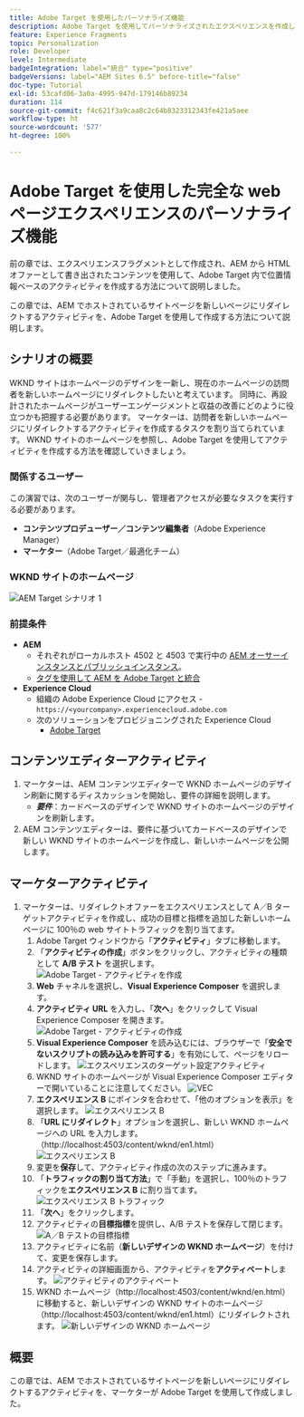 ```yaml
---
title: Adobe Target を使用したパーソナライズ機能
description: Adobe Target を使用してパーソナライズされたエクスペリエンスを作成し、配信する方法を示す、エンドツーエンドのチュートリアルです。
feature: Experience Fragments
topic: Personalization
role: Developer
level: Intermediate
badgeIntegration: label="統合" type="positive"
badgeVersions: label="AEM Sites 6.5" before-title="false"
doc-type: Tutorial
exl-id: 53cafd06-3a0a-4995-947d-179146b89234
duration: 114
source-git-commit: f4c621f3a9caa8c2c64b8323312343fe421a5aee
workflow-type: ht
source-wordcount: '577'
ht-degree: 100%

---
```


# Adobe Target を使用した完全な web ページエクスペリエンスのパーソナライズ機能

前の章では、エクスペリエンスフラグメントとして作成され、AEM から HTML オファーとして書き出されたコンテンツを使用して、Adobe Target 内で位置情報ベースのアクティビティを作成する方法について説明しました。

この章では、AEM でホストされているサイトページを新しいページにリダイレクトするアクティビティを、Adobe Target を使用して作成する方法について説明します。

## シナリオの概要

WKND サイトはホームページのデザインを一新し、現在のホームページの訪問者を新しいホームページにリダイレクトしたいと考えています。 同時に、再設計されたホームページがユーザーエンゲージメントと収益の改善にどのように役立つかも把握する必要があります。 マーケターは、訪問者を新しいホームページにリダイレクトするアクティビティを作成するタスクを割り当てられています。 WKND サイトのホームページを参照し、Adobe Target を使用してアクティビティを作成する方法を確認していきましょう。

### 関係するユーザー

この演習では、次のユーザーが関与し、管理者アクセスが必要なタスクを実行する必要があります。

* **コンテンツプロデューザー／コンテンツ編集者**（Adobe Experience Manager）
* **マーケター**（Adobe Target／最適化チーム）

### WKND サイトのホームページ

![AEM Target シナリオ 1](assets/personalization-use-case-2/aem-target-use-case-2.png)

### 前提条件

* **AEM**
   * それぞれがローカルホスト 4502 と 4503 で実行中の [AEM オーサーインスタンスとパブリッシュインスタンス](./implementation.md#getting-aem)。
   * [タグを使用して AEM を Adobe Target と統合](./using-launch-adobe-io.md#aem-target-using-launch-by-adobe)
* **Experience Cloud**
   * 組織の Adobe Experience Cloud にアクセス - `https://<yourcompany>.experiencecloud.adobe.com`
   * 次のソリューションをプロビジョニングされた Experience Cloud
      * [Adobe Target](https://experiencecloud.adobe.com)

## コンテンツエディターアクティビティ

1. マーケターは、AEM コンテンツエディターで WKND ホームページのデザイン刷新に関するディスカッションを開始し、要件の詳細を説明します。
   * ***要件***：カードベースのデザインで WKND サイトのホームページのデザインを刷新します。
2. AEM コンテンツエディターは、要件に基づいてカードベースのデザインで新しい WKND サイトのホームページを作成し、新しいホームページを公開します。

## マーケターアクティビティ

1. マーケターは、リダイレクトオファーをエクスペリエンスとして A／B ターゲットアクティビティを作成し、成功の目標と指標を追加した新しいホームページに 100％の web サイトトラフィックを割り当てます。
   1. Adobe Target ウィンドウから「**アクティビティ**」タブに移動します。
   2. 「**アクティビティの作成**」ボタンをクリックし、アクティビティの種類として **A/B テスト** を選択します。
      ![Adobe Target - アクティビティを作成](assets/personalization-use-case-2/create-ab-activity.png)
   3. **Web** チャネルを選択し、**Visual Experience Composer** を選択します。
   4. **アクティビティ URL** を入力し、「**次へ**」をクリックして Visual Experience Composer を開きます。
      ![Adobe Target - アクティビティの作成](assets/personalization-use-case-2/create-activity-ab-name.png)
   5. **Visual Experience Composer** を読み込むには、ブラウザーで「**安全でないスクリプトの読み込みを許可する**」を有効にして、ページをリロードします。
      ![エクスペリエンスのターゲット設定アクティビティ](assets/personalization-use-case-1/load-unsafe-scripts.png)
   6. WKND サイトのホームページが Visual Experience Composer エディターで開いていることに注意してください。
      ![VEC](assets/personalization-use-case-2/vec.png)
   7. **エクスペリエンス B** にポインタを合わせて、「他のオプションを表示」を選択します。
      ![エクスペリエンス B](assets/personalization-use-case-2/redirect-url.png)
   8. 「**URL にリダイレクト**」オプションを選択し、新しい WKND ホームページへの URL を入力します。（http://localhost:4503/content/wknd/en1.html）
      ![エクスペリエンス B](assets/personalization-use-case-2/redirect-url-2.png)
   9. 変更を&#x200B;**保存**&#x200B;して、アクティビティ作成の次のステップに進みます。
   10. 「**トラフィックの割り当て方法**」で「手動」を選択し、100％のトラフィックを&#x200B;**エクスペリエンス B** に割り当てます。
      ![エクスペリエンス B トラフィック](assets/personalization-use-case-2/traffic.png)
   11. 「**次へ**」をクリックします。
   12. アクティビティの&#x200B;**目標指標**を提供し、A/B テストを保存して閉じます。
      ![A／B テストの目標指標](assets/personalization-use-case-2/goal-metric.png)
   13. アクティビティに名前（**新しいデザインの WKND ホームページ**）を付けて、変更を保存します。
   14. アクティビティの詳細画面から、アクティビティを&#x200B;**アクティベート**します。
      ![アクティビティのアクティベート](assets/personalization-use-case-2/ab-activate.png)
   15. WKND ホームページ（http://localhost:4503/content/wknd/en.html）に移動すると、新しいデザインの WKND サイトのホームページ（http://localhost:4503/content/wknd/en1.html）にリダイレクトされます。
      ![新しいデザインの WKND ホームページ](assets/personalization-use-case-2/WKND-home-page-redesign.png)

## 概要

この章では、AEM でホストされているサイトページを新しいページにリダイレクトするアクティビティを、マーケターが Adobe Target を使用して作成しました。
